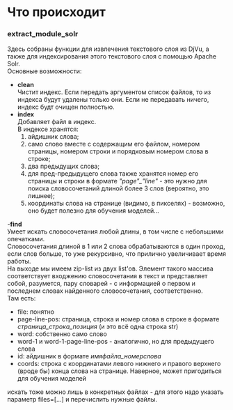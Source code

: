 # Что происходит

### extract_module_solr
Здесь собраны функции для извлечения текстового слоя из DjVu, а также для индексирования этого текстового слоя с помощью Apache Solr.  
Основные возможности:  
- **clean**  
Чистит индекс. Если передать аргументом список файлов, то из индекса будут удалены только они. Если не передавать ничего, индекс будт очищен полностью.  
- **index**  
    Добавляет файл в индекс.  
    В индексе хранятся:  
    1.  айдишник слова;  
    2. само слово вместе с содержащим его файлом, номером страницы, номером строки и 	порядковым номером слова в строке;  
    3. два предыдущих слова;  
    4. для пред-предыдущего слова также хранятся номер его страницы и строки в формате *"page"_"line"* - это нужно для поиска словосочетаний длиной более 3 слов (вероятно, 	это лишнее);  
    5. координаты слова на странице (видимо, в пикселях) - возможно, оно будет полезно для обучения моделей...  
		
-**find**  
Умеет искать словосочетания любой длины, в том числе с небольшими опечатками.  
Словосочетания длиной в 1 или 2 слова обрабатываются в один проход, если слов больше, то уже рекурсивно, что прилично увеличивает время работы.  
На выходе мы имеем zip-list из двух list'ов. Элемент такого массива соответствует входжению словосочетания в текст и представляет собой, разумется, пару словарей - с информацией о первом и последнем словах найденного словосочетания, соответственно.  
Там есть:
- file: понятно  
- page-line-pos: страница, строка и номер слова в строке в формате *страница_строка_позиция* (и это всё одна строка str)  
- word: собственно само слово  
- word-1 и word-1-page-line-pos - аналогично, но для предыдущего слова  
- id: айдишник в формате *имяфайла_номерслова*  
- coords: строка с координатами левого нижнего и правого верхнего (вроде бы) конца слова на странице. Наверное, может пригодиться для обучения моделей  

искать тоже можно лишь в конкретных файлах - для этого надо указать параметр files=[...] и перечислить нужные файлы.

